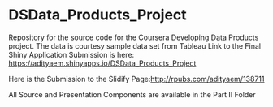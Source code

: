 # DSData_Products_Project

Repository for the source code for the Coursera Developing Data Products project.
The data is courtesy sample data set from Tableau
Link to the Final Shiny Application Submission is here: https://adityaem.shinyapps.io/DSData_Products_Project

Here is the Submission to the Slidify Page:http://rpubs.com/adityaem/138711

All Source and Presentation Components are available in the Part II Folder



